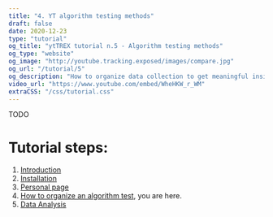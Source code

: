 ```yaml
---
title: "4. YT algorithm testing methods"
draft: false
date: 2020-12-23
type: "tutorial"
og_title: "ytTREX tutorial n.5 - Algorithm testing methods"
og_type: "website"
og_image: "http://youtube.tracking.exposed/images/compare.jpg" 
og_url: "/tutorial/5"
og_description: "How to organize data collection to get meaningful insights"
video_url: "https://www.youtube.com/embed/WheHKW_r_WM"
extraCSS: "/css/tutorial.css"
---
```


TODO

# Tutorial steps:

1. [Introduction](/tutorial/1)
2. [Installation](/tutorial/2)
3. [Personal page](/tutorial/3)
4. [How to organize an algorithm test](/tutorial/4), you are here.
5. [Data Analysis](/tutorial/5)
